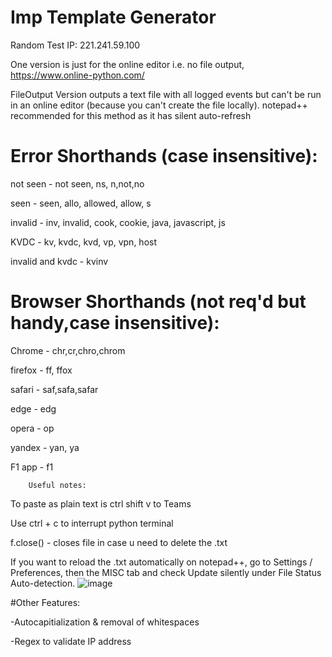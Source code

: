 # Imp Template Generator 

Random Test IP: 221.241.59.100


One version is just for the online editor i.e. no file output, https://www.online-python.com/


FileOutput Version outputs a text file with all logged events but can't be run in an online editor (because you can't create the file locally). notepad++ recommended for this method as it has silent auto-refresh


#  Error Shorthands (case insensitive):

not seen - not seen, ns, n,not,no

seen - seen, allo, allowed, allow, s

invalid - inv, invalid, cook, cookie, java, javascript, js

KVDC - kv, kvdc, kvd, vp, vpn, host

invalid and kvdc - kvinv

# Browser Shorthands (not req'd but handy,case insensitive):

Chrome - chr,cr,chro,chrom

firefox - ff, ffox

safari - saf,safa,safar

edge - edg

opera - op

yandex - yan, ya

F1 app - f1




		Useful notes:
To paste as plain text is ctrl shift v to Teams

Use ctrl + c to interrupt python terminal

f.close() - closes file in case u need to delete the .txt

If you want to reload the .txt automatically on notepad++, go to Settings / Preferences, then the MISC tab and check Update silently under File Status Auto-detection.
![image](https://user-images.githubusercontent.com/55988027/117534363-fd303300-afe8-11eb-8b48-6020c4d7437a.png)





#Other  Features:

-Autocapitialization & removal of whitespaces

-Regex to validate IP address
